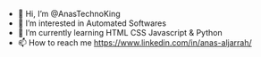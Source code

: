 - 👋 Hi, I’m @AnasTechnoKing
- 👀 I’m interested in Automated Softwares
- 🌱 I’m currently learning HTML CSS Javascript & Python
- 📫 How to reach me https://www.linkedin.com/in/anas-aljarrah/

<!---
AnasTechnoKing/AnasTechnoKing is a ✨ special ✨ repository because its `README.md` (this file) appears on your GitHub profile.
You can click the Preview link to take a look at your changes.
--->
